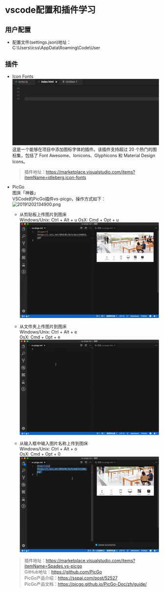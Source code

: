 <!--
 * @Author: your name
 * @Date: 2019-12-02 11:06:37
 * @LastEditTime: 2021-03-09 06:29:32
 * @LastEditors: 李逍遥
 * @Description: In User Settings Edit
 * @FilePath: \GitRepository\study_note\vscode\setting.md
 -->

# vscode配置和插件学习 #

## 用户配置 ##

- 配置文件(settings.json)地址： C:\Users\icss\AppData\Roaming\Code\User

## 插件 ##

- Icon Fonts
![动图](images/IconFonts.gif)
  这是一个能够在项目中添加图标字体的插件。该插件支持超过 20 个热门的图标集，包括了 Font Awesome、Ionicons、Glyphicons 和 Material Design Icons。  

  >插件地址：<https://marketplace.visualstudio.com/items?itemName=idleberg.icon-fonts>  

- PicGo  
  图床「神器」  
  VSCode的PicGo插件vs-picgo，操作方式如下：  
  ![20191202134900.png](https://i.loli.net/2019/12/02/ALQ1jP3MIOcirYe.png)

  - 从剪贴板上传图片到图床  
    Windows/Unix: Ctrl + Alt + u
    OsX: Cmd + Opt + u
    ![剪切板](images/PicGo.gif)

  - 从文件夹上传图片到图床  
    Windows/Unix: Ctrl + Alt + e  
    OsX: Cmd + Opt + e  
    ![上传](images/PicGo1.gif)

  - 从输入框中输入图片名称上传到图床  
    Windows/Unix: Ctrl + Alt + o  
    OsX: Cmd + Opt + 0  
    ![输入](images/PicGo2.gif)

  >插件地址：<https://marketplace.visualstudio.com/items?itemName=Spades.vs-picgo>  
  >GitHub地址：<https://github.com/PicGo>  
  >PicGo产品介绍：<https://sspai.com/post/52527>  
  >PicGo产品文档：<https://picgo.github.io/PicGo-Doc/zh/guide/>  
